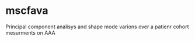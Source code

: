 # mscfava
Principal component analisys and shape mode varions over a patienr cohort mesurments on AAA
